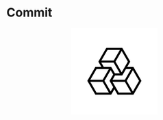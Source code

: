 # Commit

<div align="center">
<img 
  src="https://github.com/commit-xyz/.github/blob/main/assets/commit-logo-white.png" 
  style="width:40%; height:40%;"
/>
</div>
